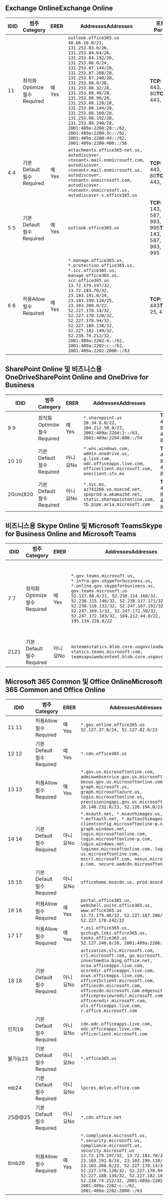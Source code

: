 <!--THIS FILE IS AUTOMATICALLY GENERATED. MANUAL CHANGES WILL BE OVERWRITTEN.-->
<!--Please contact the Office 365 Endpoints team with any questions.-->
<!--USGovGCCHigh endpoints version 2020052800-->
<!--File generated 2020-06-20 14:00:18.2675-->

## <a name="exchange-online"></a><span data-ttu-id="136c6-101">Exchange Online</span><span class="sxs-lookup"><span data-stu-id="136c6-101">Exchange Online</span></span>

<span data-ttu-id="136c6-102">ID</span><span class="sxs-lookup"><span data-stu-id="136c6-102">ID</span></span> | <span data-ttu-id="136c6-103">범주</span><span class="sxs-lookup"><span data-stu-id="136c6-103">Category</span></span> | <span data-ttu-id="136c6-104">ER</span><span class="sxs-lookup"><span data-stu-id="136c6-104">ER</span></span> | <span data-ttu-id="136c6-105">Addresses</span><span class="sxs-lookup"><span data-stu-id="136c6-105">Addresses</span></span> | <span data-ttu-id="136c6-106">포트</span><span class="sxs-lookup"><span data-stu-id="136c6-106">Ports</span></span>
-- | -------------------- | --- | ------------------------------------------------------------------------------------------------------------------------------------------------------------------------------------------------------------------------------------------------------------------------------------------------------------------------------------------------------------------------------------------------------------------------------------------------ | -------------------------------
<span data-ttu-id="136c6-107">1</span><span class="sxs-lookup"><span data-stu-id="136c6-107">1</span></span> | <span data-ttu-id="136c6-108">최적화</span><span class="sxs-lookup"><span data-stu-id="136c6-108">Optimize</span></span><BR><span data-ttu-id="136c6-109">필수</span><span class="sxs-lookup"><span data-stu-id="136c6-109">Required</span></span> | <span data-ttu-id="136c6-110">예</span><span class="sxs-lookup"><span data-stu-id="136c6-110">Yes</span></span> | `outlook.office365.us`<BR>`40.66.16.0/21, 131.253.83.0/26, 131.253.84.64/26, 131.253.84.192/26, 131.253.86.0/24, 131.253.87.144/28, 131.253.87.208/28, 131.253.87.240/28, 131.253.88.0/28, 131.253.88.32/28, 131.253.88.48/28, 131.253.88.96/28, 131.253.88.128/28, 131.253.88.144/28, 131.253.88.160/28, 131.253.88.192/28, 131.253.88.240/28, 2001:489a:2200:28::/62, 2001:489a:2200:3c::/62, 2001:489a:2200:44::/62, 2001:489a:2200:400::/56` | <span data-ttu-id="136c6-111">**TCP:** 443, 80</span><span class="sxs-lookup"><span data-stu-id="136c6-111">**TCP:** 443, 80</span></span>
<span data-ttu-id="136c6-112">4 </span><span class="sxs-lookup"><span data-stu-id="136c6-112">4</span></span> | <span data-ttu-id="136c6-113">기본</span><span class="sxs-lookup"><span data-stu-id="136c6-113">Default</span></span><BR><span data-ttu-id="136c6-114">필수</span><span class="sxs-lookup"><span data-stu-id="136c6-114">Required</span></span> | <span data-ttu-id="136c6-115">예</span><span class="sxs-lookup"><span data-stu-id="136c6-115">Yes</span></span> | `attachments.office365-net.us, autodiscover.<tenant>.mail.onmicrosoft.com, autodiscover.<tenant>.mail.onmicrosoft.us, autodiscover.<tenant>.onmicrosoft.com, autodiscover.<tenant>.onmicrosoft.us, autodiscover-s.office365.us` | <span data-ttu-id="136c6-116">**TCP:** 443, 80</span><span class="sxs-lookup"><span data-stu-id="136c6-116">**TCP:** 443, 80</span></span>
<span data-ttu-id="136c6-117">5 </span><span class="sxs-lookup"><span data-stu-id="136c6-117">5</span></span> | <span data-ttu-id="136c6-118">기본</span><span class="sxs-lookup"><span data-stu-id="136c6-118">Default</span></span><BR><span data-ttu-id="136c6-119">필수</span><span class="sxs-lookup"><span data-stu-id="136c6-119">Required</span></span> | <span data-ttu-id="136c6-120">예</span><span class="sxs-lookup"><span data-stu-id="136c6-120">Yes</span></span> | `outlook.office365.us` | <span data-ttu-id="136c6-121">**TCP:** 143, 25, 587, 993, 995</span><span class="sxs-lookup"><span data-stu-id="136c6-121">**TCP:** 143, 25, 587, 993, 995</span></span>
<span data-ttu-id="136c6-122">6 </span><span class="sxs-lookup"><span data-stu-id="136c6-122">6</span></span> | <span data-ttu-id="136c6-123">허용</span><span class="sxs-lookup"><span data-stu-id="136c6-123">Allow</span></span><BR><span data-ttu-id="136c6-124">필수</span><span class="sxs-lookup"><span data-stu-id="136c6-124">Required</span></span> | <span data-ttu-id="136c6-125">예</span><span class="sxs-lookup"><span data-stu-id="136c6-125">Yes</span></span> | `*.manage.office365.us, *.protection.office365.us, *.scc.office365.us, manage.office365.us, scc.office365.us`<BR>`13.72.179.197/32, 13.72.183.70/32, 23.103.191.0/24, 23.103.199.128/25, 23.103.208.0/22, 52.227.170.14/32, 52.227.170.120/32, 52.227.178.94/32, 52.227.180.138/32, 52.227.182.149/32, 52.238.74.212/32, 2001:489a:2202:4::/62, 2001:489a:2202:c::/62, 2001:489a:2202:2000::/63` | <span data-ttu-id="136c6-126">**TCP:** 25, 443</span><span class="sxs-lookup"><span data-stu-id="136c6-126">**TCP:** 25, 443</span></span>

## <a name="sharepoint-online-and-onedrive-for-business"></a><span data-ttu-id="136c6-127">SharePoint Online 및 비즈니스용 OneDrive</span><span class="sxs-lookup"><span data-stu-id="136c6-127">SharePoint Online and OneDrive for Business</span></span>

<span data-ttu-id="136c6-128">ID</span><span class="sxs-lookup"><span data-stu-id="136c6-128">ID</span></span> | <span data-ttu-id="136c6-129">범주</span><span class="sxs-lookup"><span data-stu-id="136c6-129">Category</span></span> | <span data-ttu-id="136c6-130">ER</span><span class="sxs-lookup"><span data-stu-id="136c6-130">ER</span></span> | <span data-ttu-id="136c6-131">Addresses</span><span class="sxs-lookup"><span data-stu-id="136c6-131">Addresses</span></span> | <span data-ttu-id="136c6-132">포트</span><span class="sxs-lookup"><span data-stu-id="136c6-132">Ports</span></span>
-- | -------------------- | --- | ------------------------------------------------------------------------------------------------------------------------- | ----------------
<span data-ttu-id="136c6-133">9 </span><span class="sxs-lookup"><span data-stu-id="136c6-133">9</span></span> | <span data-ttu-id="136c6-134">최적화</span><span class="sxs-lookup"><span data-stu-id="136c6-134">Optimize</span></span><BR><span data-ttu-id="136c6-135">필수</span><span class="sxs-lookup"><span data-stu-id="136c6-135">Required</span></span> | <span data-ttu-id="136c6-136">예</span><span class="sxs-lookup"><span data-stu-id="136c6-136">Yes</span></span> | `*.sharepoint.us`<BR>`20.34.8.0/22, 104.212.50.0/23, 2001:489a:2204:2::/63, 2001:489a:2204:800::/54` | <span data-ttu-id="136c6-137">**TCP:** 443, 80</span><span class="sxs-lookup"><span data-stu-id="136c6-137">**TCP:** 443, 80</span></span>
<span data-ttu-id="136c6-138">10  </span><span class="sxs-lookup"><span data-stu-id="136c6-138">10</span></span> | <span data-ttu-id="136c6-139">기본</span><span class="sxs-lookup"><span data-stu-id="136c6-139">Default</span></span><BR><span data-ttu-id="136c6-140">필수</span><span class="sxs-lookup"><span data-stu-id="136c6-140">Required</span></span> | <span data-ttu-id="136c6-141">아니요</span><span class="sxs-lookup"><span data-stu-id="136c6-141">No</span></span> | `*.wns.windows.com, admin.onedrive.us, g.live.com, odc.officeapps.live.com, officeclient.microsoft.com, oneclient.sfx.ms` | <span data-ttu-id="136c6-142">**TCP:** 443, 80</span><span class="sxs-lookup"><span data-stu-id="136c6-142">**TCP:** 443, 80</span></span>
<span data-ttu-id="136c6-143">20cm(8</span><span class="sxs-lookup"><span data-stu-id="136c6-143">20</span></span> | <span data-ttu-id="136c6-144">기본</span><span class="sxs-lookup"><span data-stu-id="136c6-144">Default</span></span><BR><span data-ttu-id="136c6-145">필수</span><span class="sxs-lookup"><span data-stu-id="136c6-145">Required</span></span> | <span data-ttu-id="136c6-146">아니요</span><span class="sxs-lookup"><span data-stu-id="136c6-146">No</span></span> | `*.svc.ms, az741266.vo.msecnd.net, spoprod-a.akamaihd.net, static.sharepointonline.com, tb.pipe.aria.microsoft.com` | <span data-ttu-id="136c6-147">**TCP:** 443, 80</span><span class="sxs-lookup"><span data-stu-id="136c6-147">**TCP:** 443, 80</span></span>

## <a name="skype-for-business-online-and-microsoft-teams"></a><span data-ttu-id="136c6-148">비즈니스용 Skype Online 및 Microsoft Teams</span><span class="sxs-lookup"><span data-stu-id="136c6-148">Skype for Business Online and Microsoft Teams</span></span>

<span data-ttu-id="136c6-149">ID</span><span class="sxs-lookup"><span data-stu-id="136c6-149">ID</span></span> | <span data-ttu-id="136c6-150">범주</span><span class="sxs-lookup"><span data-stu-id="136c6-150">Category</span></span> | <span data-ttu-id="136c6-151">ER</span><span class="sxs-lookup"><span data-stu-id="136c6-151">ER</span></span> | <span data-ttu-id="136c6-152">Addresses</span><span class="sxs-lookup"><span data-stu-id="136c6-152">Addresses</span></span> | <span data-ttu-id="136c6-153">포트</span><span class="sxs-lookup"><span data-stu-id="136c6-153">Ports</span></span>
-- | -------------------- | --- | --------------------------------------------------------------------------------------------------------------------------------------------------------------------------------------------------------------------------------------------------------------------------------------------------------------------------------- | ---------------------------------------------------
<span data-ttu-id="136c6-154">7 </span><span class="sxs-lookup"><span data-stu-id="136c6-154">7</span></span> | <span data-ttu-id="136c6-155">최적화</span><span class="sxs-lookup"><span data-stu-id="136c6-155">Optimize</span></span><BR><span data-ttu-id="136c6-156">필수</span><span class="sxs-lookup"><span data-stu-id="136c6-156">Required</span></span> | <span data-ttu-id="136c6-157">예</span><span class="sxs-lookup"><span data-stu-id="136c6-157">Yes</span></span> | `*.gov.teams.microsoft.us, *.infra.gov.skypeforbusiness.us, *.online.gov.skypeforbusiness.us, gov.teams.microsoft.us`<BR>`52.127.88.0/21, 52.238.114.160/32, 52.238.115.146/32, 52.238.117.171/32, 52.238.118.132/32, 52.247.167.192/32, 52.247.169.1/32, 52.247.172.50/32, 52.247.172.103/32, 104.212.44.0/22, 195.134.228.0/22` | <span data-ttu-id="136c6-158">**TCP:** 443, 80</span><span class="sxs-lookup"><span data-stu-id="136c6-158">**TCP:** 443, 80</span></span><BR><span data-ttu-id="136c6-159">**UDP:** 3478, 3479, 3480, 3481</span><span class="sxs-lookup"><span data-stu-id="136c6-159">**UDP:** 3478, 3479, 3480, 3481</span></span>
<span data-ttu-id="136c6-160"> 21</span><span class="sxs-lookup"><span data-stu-id="136c6-160">21</span></span> | <span data-ttu-id="136c6-161">기본</span><span class="sxs-lookup"><span data-stu-id="136c6-161">Default</span></span><BR><span data-ttu-id="136c6-162">필수</span><span class="sxs-lookup"><span data-stu-id="136c6-162">Required</span></span> | <span data-ttu-id="136c6-163">아니요</span><span class="sxs-lookup"><span data-stu-id="136c6-163">No</span></span> | `msteamsstatics.blob.core.usgovcloudapi.net, statics.teams.microsoft.com, teamsapuiwebcontent.blob.core.usgovcloudapi.net` | <span data-ttu-id="136c6-164">**TCP:** 443</span><span class="sxs-lookup"><span data-stu-id="136c6-164">**TCP:** 443</span></span>

## <a name="microsoft-365-common-and-office-online"></a><span data-ttu-id="136c6-165">Microsoft 365 Common 및 Office Online</span><span class="sxs-lookup"><span data-stu-id="136c6-165">Microsoft 365 Common and Office Online</span></span>

<span data-ttu-id="136c6-166">ID</span><span class="sxs-lookup"><span data-stu-id="136c6-166">ID</span></span> | <span data-ttu-id="136c6-167">범주</span><span class="sxs-lookup"><span data-stu-id="136c6-167">Category</span></span> | <span data-ttu-id="136c6-168">ER</span><span class="sxs-lookup"><span data-stu-id="136c6-168">ER</span></span> | <span data-ttu-id="136c6-169">Addresses</span><span class="sxs-lookup"><span data-stu-id="136c6-169">Addresses</span></span> | <span data-ttu-id="136c6-170">포트</span><span class="sxs-lookup"><span data-stu-id="136c6-170">Ports</span></span>
-- | ------------------- | --- | ---------------------------------------------------------------------------------------------------------------------------------------------------------------------------------------------------------------------------------------------------------------------------------------------------------------------------------------------------------------------------------------------- | ----------------
<span data-ttu-id="136c6-171">11 </span><span class="sxs-lookup"><span data-stu-id="136c6-171">11</span></span> | <span data-ttu-id="136c6-172">허용</span><span class="sxs-lookup"><span data-stu-id="136c6-172">Allow</span></span><BR><span data-ttu-id="136c6-173">필수</span><span class="sxs-lookup"><span data-stu-id="136c6-173">Required</span></span> | <span data-ttu-id="136c6-174">예</span><span class="sxs-lookup"><span data-stu-id="136c6-174">Yes</span></span> | `*.gov.online.office365.us`<BR>`52.127.37.0/24, 52.127.82.0/23` | <span data-ttu-id="136c6-175">**TCP:** 443</span><span class="sxs-lookup"><span data-stu-id="136c6-175">**TCP:** 443</span></span>
<span data-ttu-id="136c6-176">12 </span><span class="sxs-lookup"><span data-stu-id="136c6-176">12</span></span> | <span data-ttu-id="136c6-177">기본</span><span class="sxs-lookup"><span data-stu-id="136c6-177">Default</span></span><BR><span data-ttu-id="136c6-178">필수</span><span class="sxs-lookup"><span data-stu-id="136c6-178">Required</span></span> | <span data-ttu-id="136c6-179">예</span><span class="sxs-lookup"><span data-stu-id="136c6-179">Yes</span></span> | `*.cdn.office365.us` | <span data-ttu-id="136c6-180">**TCP:** 443</span><span class="sxs-lookup"><span data-stu-id="136c6-180">**TCP:** 443</span></span>
<span data-ttu-id="136c6-181">13 </span><span class="sxs-lookup"><span data-stu-id="136c6-181">13</span></span> | <span data-ttu-id="136c6-182">허용</span><span class="sxs-lookup"><span data-stu-id="136c6-182">Allow</span></span><BR><span data-ttu-id="136c6-183">필수</span><span class="sxs-lookup"><span data-stu-id="136c6-183">Required</span></span> | <span data-ttu-id="136c6-184">예</span><span class="sxs-lookup"><span data-stu-id="136c6-184">Yes</span></span> | `*.gov.us.microsoftonline.com, adminwebservice.gov.us.microsoftonline.com, becws.gov.us.microsoftonline.com, graph.microsoft.us, graph.microsoftazure.us, login.microsoftonline.us, provisioningapi.gov.us.microsoftonline.com`<BR>`20.140.232.0/23, 52.126.194.0/23` | <span data-ttu-id="136c6-185">**TCP:** 443</span><span class="sxs-lookup"><span data-stu-id="136c6-185">**TCP:** 443</span></span>
<span data-ttu-id="136c6-186">14 </span><span class="sxs-lookup"><span data-stu-id="136c6-186">14</span></span> | <span data-ttu-id="136c6-187">기본</span><span class="sxs-lookup"><span data-stu-id="136c6-187">Default</span></span><BR><span data-ttu-id="136c6-188">필수</span><span class="sxs-lookup"><span data-stu-id="136c6-188">Required</span></span> | <span data-ttu-id="136c6-189">아니요</span><span class="sxs-lookup"><span data-stu-id="136c6-189">No</span></span> | `*.msauth.net, *.msauthimages.us, *.msftauth.net, *.msftauthimages.us, clientconfig.microsoftonline-p.net, graph.windows.net, login.microsoftonline.com, login.microsoftonline-p.com, login.windows.net, loginex.microsoftonline.com, login-us.microsoftonline.com, mscrl.microsoft.com, nexus.microsoftonline-p.com, secure.aadcdn.microsoftonline-p.com` | <span data-ttu-id="136c6-190">**TCP:** 443</span><span class="sxs-lookup"><span data-stu-id="136c6-190">**TCP:** 443</span></span>
<span data-ttu-id="136c6-191">15 </span><span class="sxs-lookup"><span data-stu-id="136c6-191">15</span></span> | <span data-ttu-id="136c6-192">기본</span><span class="sxs-lookup"><span data-stu-id="136c6-192">Default</span></span><BR><span data-ttu-id="136c6-193">필수</span><span class="sxs-lookup"><span data-stu-id="136c6-193">Required</span></span> | <span data-ttu-id="136c6-194">아니요</span><span class="sxs-lookup"><span data-stu-id="136c6-194">No</span></span> | `officehome.msocdn.us, prod.msocdn.us` | <span data-ttu-id="136c6-195">**TCP:** 443, 80</span><span class="sxs-lookup"><span data-stu-id="136c6-195">**TCP:** 443, 80</span></span>
<span data-ttu-id="136c6-196">16 </span><span class="sxs-lookup"><span data-stu-id="136c6-196">16</span></span> | <span data-ttu-id="136c6-197">허용</span><span class="sxs-lookup"><span data-stu-id="136c6-197">Allow</span></span><BR><span data-ttu-id="136c6-198">필수</span><span class="sxs-lookup"><span data-stu-id="136c6-198">Required</span></span> | <span data-ttu-id="136c6-199">예</span><span class="sxs-lookup"><span data-stu-id="136c6-199">Yes</span></span> | `portal.office365.us, webshell.suite.office365.us, www.office365.us`<BR>`13.72.179.48/32, 52.227.167.206/32, 52.227.170.242/32` | <span data-ttu-id="136c6-200">**TCP:** 443, 80</span><span class="sxs-lookup"><span data-stu-id="136c6-200">**TCP:** 443, 80</span></span>
<span data-ttu-id="136c6-201">17 </span><span class="sxs-lookup"><span data-stu-id="136c6-201">17</span></span> | <span data-ttu-id="136c6-202">허용</span><span class="sxs-lookup"><span data-stu-id="136c6-202">Allow</span></span><BR><span data-ttu-id="136c6-203">필수</span><span class="sxs-lookup"><span data-stu-id="136c6-203">Required</span></span> | <span data-ttu-id="136c6-204">예</span><span class="sxs-lookup"><span data-stu-id="136c6-204">Yes</span></span> | `*.osi.office365.us, gcchigh.loki.office365.us, tasks.office365.us`<BR>`52.127.240.0/20, 2001:489a:2206::/48` | <span data-ttu-id="136c6-205">**TCP:** 443</span><span class="sxs-lookup"><span data-stu-id="136c6-205">**TCP:** 443</span></span>
<span data-ttu-id="136c6-206">18 </span><span class="sxs-lookup"><span data-stu-id="136c6-206">18</span></span> | <span data-ttu-id="136c6-207">기본</span><span class="sxs-lookup"><span data-stu-id="136c6-207">Default</span></span><BR><span data-ttu-id="136c6-208">필수</span><span class="sxs-lookup"><span data-stu-id="136c6-208">Required</span></span> | <span data-ttu-id="136c6-209">아니요</span><span class="sxs-lookup"><span data-stu-id="136c6-209">No</span></span> | `activation.sls.microsoft.com, crl.microsoft.com, go.microsoft.com, insertmedia.bing.office.net, ocsa.officeapps.live.com, ocsredir.officeapps.live.com, ocws.officeapps.live.com, office15client.microsoft.com, officecdn.microsoft.com, officecdn.microsoft.com.edgesuite.net, officepreviewredir.microsoft.com, officeredir.microsoft.com, ols.officeapps.live.com, r.office.microsoft.com` | <span data-ttu-id="136c6-210">**TCP:** 443, 80</span><span class="sxs-lookup"><span data-stu-id="136c6-210">**TCP:** 443, 80</span></span>
<span data-ttu-id="136c6-211">인치</span><span class="sxs-lookup"><span data-stu-id="136c6-211">19</span></span> | <span data-ttu-id="136c6-212">기본</span><span class="sxs-lookup"><span data-stu-id="136c6-212">Default</span></span><BR><span data-ttu-id="136c6-213">필수</span><span class="sxs-lookup"><span data-stu-id="136c6-213">Required</span></span> | <span data-ttu-id="136c6-214">아니요</span><span class="sxs-lookup"><span data-stu-id="136c6-214">No</span></span> | `cdn.odc.officeapps.live.com, odc.officeapps.live.com, officeclient.microsoft.com` | <span data-ttu-id="136c6-215">**TCP:** 443, 80</span><span class="sxs-lookup"><span data-stu-id="136c6-215">**TCP:** 443, 80</span></span>
<span data-ttu-id="136c6-216">불가능</span><span class="sxs-lookup"><span data-stu-id="136c6-216">23</span></span> | <span data-ttu-id="136c6-217">기본</span><span class="sxs-lookup"><span data-stu-id="136c6-217">Default</span></span><BR><span data-ttu-id="136c6-218">필수</span><span class="sxs-lookup"><span data-stu-id="136c6-218">Required</span></span> | <span data-ttu-id="136c6-219">아니요</span><span class="sxs-lookup"><span data-stu-id="136c6-219">No</span></span> | `*.office365.us` | <span data-ttu-id="136c6-220">**TCP:** 443, 80</span><span class="sxs-lookup"><span data-stu-id="136c6-220">**TCP:** 443, 80</span></span>
<span data-ttu-id="136c6-221">mb</span><span class="sxs-lookup"><span data-stu-id="136c6-221">24</span></span> | <span data-ttu-id="136c6-222">기본</span><span class="sxs-lookup"><span data-stu-id="136c6-222">Default</span></span><BR><span data-ttu-id="136c6-223">필수</span><span class="sxs-lookup"><span data-stu-id="136c6-223">Required</span></span> | <span data-ttu-id="136c6-224">아니요</span><span class="sxs-lookup"><span data-stu-id="136c6-224">No</span></span> | `lpcres.delve.office.com` | <span data-ttu-id="136c6-225">**TCP:** 443</span><span class="sxs-lookup"><span data-stu-id="136c6-225">**TCP:** 443</span></span>
<span data-ttu-id="136c6-226">25@@</span><span class="sxs-lookup"><span data-stu-id="136c6-226">25</span></span> | <span data-ttu-id="136c6-227">기본</span><span class="sxs-lookup"><span data-stu-id="136c6-227">Default</span></span><BR><span data-ttu-id="136c6-228">필수</span><span class="sxs-lookup"><span data-stu-id="136c6-228">Required</span></span> | <span data-ttu-id="136c6-229">아니요</span><span class="sxs-lookup"><span data-stu-id="136c6-229">No</span></span> | `*.cdn.office.net` | <span data-ttu-id="136c6-230">**TCP:** 443</span><span class="sxs-lookup"><span data-stu-id="136c6-230">**TCP:** 443</span></span>
<span data-ttu-id="136c6-231">6mb</span><span class="sxs-lookup"><span data-stu-id="136c6-231">26</span></span> | <span data-ttu-id="136c6-232">허용</span><span class="sxs-lookup"><span data-stu-id="136c6-232">Allow</span></span><BR><span data-ttu-id="136c6-233">필수</span><span class="sxs-lookup"><span data-stu-id="136c6-233">Required</span></span> | <span data-ttu-id="136c6-234">예</span><span class="sxs-lookup"><span data-stu-id="136c6-234">Yes</span></span> | `*.compliance.microsoft.us, *.security.microsoft.us, compliance.microsoft.us, security.microsoft.us`<BR>`13.72.179.197/32, 13.72.183.70/32, 23.103.191.0/24, 23.103.199.128/25, 23.103.208.0/22, 52.227.170.14/32, 52.227.170.120/32, 52.227.178.94/32, 52.227.180.138/32, 52.227.182.149/32, 52.238.74.212/32, 2001:489a:2202:4::/62, 2001:489a:2202:c::/62, 2001:489a:2202:2000::/63` | <span data-ttu-id="136c6-235">**TCP:** 443, 80</span><span class="sxs-lookup"><span data-stu-id="136c6-235">**TCP:** 443, 80</span></span>
